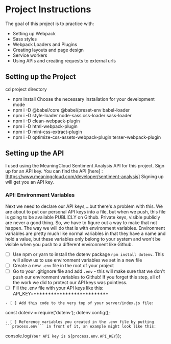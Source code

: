 # Project Instructions

The goal of this project is to practice with:
- Setting up Webpack
- Sass styles
- Webpack Loaders and Plugins
- Creating layouts and page design
- Service workers
- Using APIs and creating requests to external urls


## Setting up the Project

cd project directory
-  npm install
Choose the necessary installation for your development mode
- npm i -D @babel/core @babel/preset-env babel-loader
- npm i -D style-loader node-sass css-loader sass-loader
- npm i -D clean-webpack-plugin
- npm i -D html-webpack-plugin
- npm i -D mini-css-extract-plugin
- npm i -D optimize-css-assets-webpack-plugin terser-webpack-plugin

## Setting up the API

I used using the MeaningCloud Sentiment Analysis API for this project. Sign up for an API key.
You can find the API [here] : [https://www.meaningcloud.com/developer/sentiment-analysis]
Signing up will get you an API key.

### API: Environment Variables
Next we need to declare our API keys,...but there's a problem with this. We are about to put our personal API keys into a file, but when we push, this file is going to be available PUBLICLY on Github. Private keys, visible publicly are never a good thing. So, we have to figure out a way to make that not happen. The way we will do that is with environment variables. Environment variables are pretty much like normal variables in that they have a name and hold a value, but these variables only belong to your system and won't be visible when you push to a different environment like Github.

- [ ] Use npm or yarn to install the dotenv package ```npm install dotenv```. This will allow us to use environment variables we set in a new file
- [ ] Create a new ```.env``` file in the root of your project
- [ ] Go to your .gitignore file and add ```.env``` - this will make sure that we don't push our environment variables to Github! If you forget this step, all of the work we did to protect our API keys was pointless.
- [ ] Fill the .env file with your API keys like this:
API_KEY=**************************
```
- [ ] Add this code to the very top of your server/index.js file:
```
const dotenv = require('dotenv');
dotenv.config();
```
- [ ] Reference variables you created in the .env file by putting ```process.env``` in front of it, an example might look like this:
```
console.log(`Your API key is ${process.env.API_KEY}`);


